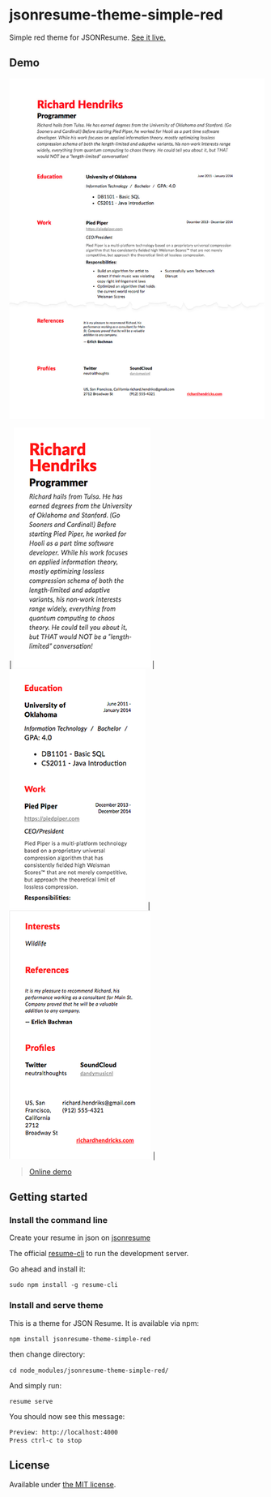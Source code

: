 # jsonresume-theme-simple-red
Simple red theme for JSONResume. [See it live.](https://andrewavdeev.com/resume.html)

## Demo

![](./screenshots/screenshot-1.jpg)

| ![](./screenshots/screenshot-2.png) | ![](./screenshots/screenshot-3.png) | ![](./screenshots/screenshot-4.png) |

> [Online demo](https://andrewavdeev.com/resume.html)

## Getting started

### Install the command line

Create your resume in json on [jsonresume](https://jsonresume.org)

The official [resume-cli](https://github.com/jsonresume/resume-cli) to run the development server.

Go ahead and install it:

```
sudo npm install -g resume-cli
```
### Install and serve theme

This is a theme for JSON Resume. It is available via npm:

```
npm install jsonresume-theme-simple-red
```

then change directory:

`cd node_modules/jsonresume-theme-simple-red/`

And simply run:

```
resume serve
```

You should now see this message:

```
Preview: http://localhost:4000
Press ctrl-c to stop
```

## License

Available under [the MIT license](http://mths.be/mit).
